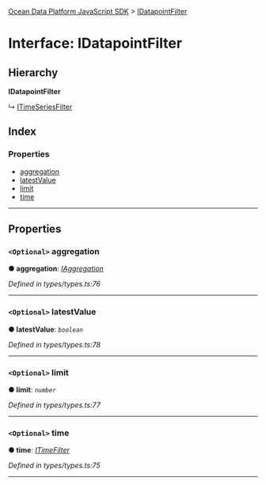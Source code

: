 [Ocean Data Platform JavaScript SDK](../README.md) > [IDatapointFilter](../interfaces/idatapointfilter.md)

# Interface: IDatapointFilter

## Hierarchy

**IDatapointFilter**

↳  [ITimeSeriesFilter](itimeseriesfilter.md)

## Index

### Properties

* [aggregation](idatapointfilter.md#aggregation)
* [latestValue](idatapointfilter.md#latestvalue)
* [limit](idatapointfilter.md#limit)
* [time](idatapointfilter.md#time)

---

## Properties

<a id="aggregation"></a>

### `<Optional>` aggregation

**● aggregation**: *[IAggregation](iaggregation.md)*

*Defined in types/types.ts:76*

___
<a id="latestvalue"></a>

### `<Optional>` latestValue

**● latestValue**: *`boolean`*

*Defined in types/types.ts:78*

___
<a id="limit"></a>

### `<Optional>` limit

**● limit**: *`number`*

*Defined in types/types.ts:77*

___
<a id="time"></a>

### `<Optional>` time

**● time**: *[ITimeFilter](itimefilter.md)*

*Defined in types/types.ts:75*

___

